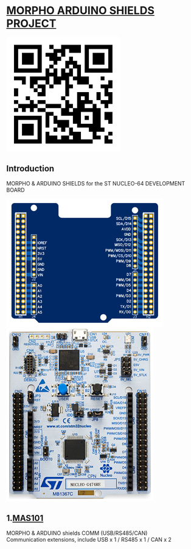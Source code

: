 # [MORPHO ARDUINO SHIELDS PROJECT](https://gitee.com/ibotx/mas)  
![image](QR_MAS.png)  

## Introduction
MORPHO & ARDUINO SHIELDS for the ST NUCLEO-64 DEVELOPMENT BOARD

![image](mas.png) ![image](nucleo-64.png)

## 1.[MAS101](https://gitee.com/ibotx/mas/tree/master/MAS101)
MORPHO & ARDUINO shields COMM (USB/RS485/CAN)  
Communication extensions, include USB x 1 / RS485 x 1 / CAN x 2  
